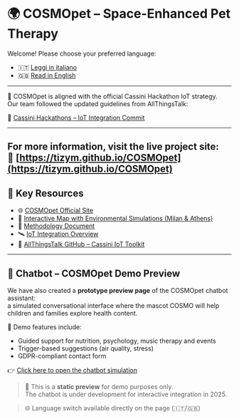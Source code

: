 # 🌍 COSMOpet – Space-Enhanced Pet Therapy

Welcome! Please choose your preferred language:

- 🇮🇹 [Leggi in italiano](./README.it.md)
- 🇬🇧 [Read in English](./README.en.md)

---
📡 COSMOpet is aligned with the official Cassini Hackathon IoT strategy.  
Our team followed the updated guidelines from AllThingsTalk:

🔗 [Cassini Hackathons – IoT Integration Commit](https://github.com/allthingstalk/cassini-hackathons/commit/2aaf37d5ca81ccc940c3f2b0dd24e8efaa7bd8c3)

---
For more information, visit the live project site:  
🔗 [https://tizym.github.io/COSMOpet](https://tizym.github.io/COSMOpet)
---

## 🔗 Key Resources

- 🌐 [COSMOpet Official Site](https://tizym.github.io/COSMOpet/)
- 🧪 [Interactive Map with Environmental Simulations (Milan & Athens)](https://tizym.github.io/COSMOpet/map.html)
- 📄 [Methodology Document](https://github.com/TizyM/COSMOpet/blob/main/methodology.md)
- 🛰️ [IoT Integration Overview](https://github.com/TizyM/COSMOpet/blob/main/iot-integration.md)
- 🔧 [AllThingsTalk GitHub – Cassini IoT Toolkit](https://github.com/allthingstalk)

---

## 💬 Chatbot – COSMOpet Demo Preview

We have also created a **prototype preview page** of the COSMOpet chatbot assistant:  
a simulated conversational interface where the mascot COSMO will help children and families explore health content.

🎯 Demo features include:
- Guided support for nutrition, psychology, music therapy and events
- Trigger-based suggestions (air quality, stress)
- GDPR-compliant contact form

👉 [Click here to open the chatbot simulation](https://tizym.github.io/COSMOpet/chatbot-cosmopet.html)

> 🧪 This is a **static preview** for demo purposes only.  
> The chatbot is under development for interactive integration in 2025.

> 🌐 Language switch available directly on the page (🇮🇹/🇬🇧)
